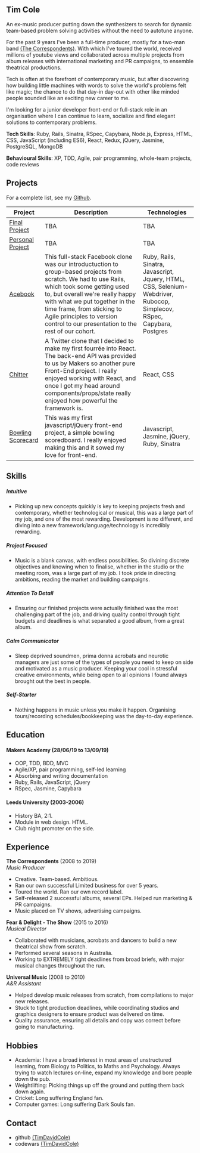 ## Tim Cole

An ex-music producer putting down the synthesizers to search for dynamic team-based problem solving activities without the need to autotune anyone. 

For the past 9 years I've been a full-time producer, mostly for a two-man band [(The Correspondents)](https://www.youtube.com/watch?v=ABS-mlep5rY). With which I've toured the world, received millions of youtube views and collaborated across multiple projects from album releases with international marketing and PR campaigns, to ensemble theatrical productions.

Tech is often at the forefront of contemporary music, but after discovering how building little machines with words to solve the world's problems felt like magic; the chance to do that day-in day-out with other like minded people sounded like an exciting new career to me.

I'm looking for a junior developer front-end or full-stack role in an organisation where I can continue to learn, socialize and find elegant solutions to contemporary problems.

__Tech Skills__: Ruby, Rails, Sinatra, RSpec, Capybara, Node.js, Express, HTML, CSS, JavaScript (including ES6), React,  Redux, jQuery, Jasmine, PostgreSQL, MongoDB

__Behavioural Skills__: XP, TDD, Agile, pair programming, whole-team projects, code reviews

## Projects
For a complete list, see my [Github](https://github.com/Timdavidcole).

| Project   | Description | Technologies |
|---        |---         |---           |
| [Final Project](https://www.bbc.co.uk) | TBA | TBA |
| [Personal Project](https://www.bbc.co.uk) | TBA | TBA |
|[Acebook](https://github.com/riannemcc/acebook-RVs)| This full-stack Facebook clone was our introductuction to group-based projects from scratch. We had to use Rails, which took some getting used to, but overall we're really happy with what we put together in the time frame, from sticking to Agile principles to version control to our presentation to the rest of our cohort. | Ruby, Rails, Sinatra, Javascript, Jquery, HTML, CSS, Selenium-Webdriver, Rubocop, Simplecov, RSpec, Capybara, Postgres|
| [Chitter](https://github.com/Timdavidcole/Chitter-frontend-api-challenge) | A Twitter clone that I decided to make my first fourrée into React. The back-end API was provided to us by Makers so another pure Front-End project.  I really enjoyed working with React, and once I got my head around components/props/state really enjoyed how powerful the framework is. | React, CSS |
| [Bowling Scorecard](https://github.com/Timdavidcole/bowling-challenge) | This was my first javascript/jQuery front-end project, a simple bowling scoredboard. I really enjoyed making this and it sowed my love for front-end. | Javascript, Jasmine, jQuery, Ruby, Sinatra |

## Skills

##### Intuitive
- Picking up new concepts quickly is key to keeping projects fresh and contemporary, whether technological or musical, this was a large part of my job, and one of the most rewarding.  Development is no different, and diving into a new framework/language/technology is incredibly rewarding.

##### Project Focused
- Music is a blank canvas, with endless possibilities. So divining discrete objectives and knowing when to finalise, whether in the studio or the meeting room, was a large part of my job.  I took pride in directing ambitions, reading the market and building campaigns.

##### Attention To Detail
- Ensuring our finished projects were actually finished was the most challenging part of the job, and driving quality control through tight budgets and deadlines is what separated a good album, from a great album.

##### Calm Communicator
- Sleep deprived soundmen, prima donna acrobats and neurotic managers are just some of the types of people you need to keep on side and motivated as a music producer.  Keeping your cool in stressful creative environments, while being open to all opinions I found always brought out the best in people. 

##### Self-Starter
- Nothing happens in music unless you make it happen.  Organising tours/recording schedules/bookkeeping was the day-to-day experience. 

## Education

#### Makers Academy (28/06/19 to 13/09/19)

- OOP, TDD, BDD, MVC
- Agile/XP, pair programming, self-led learning
- Absorbing and writing documentation
- Ruby, Rails, JavaScript, jQuery
- RSpec, Jasmine, Capybara

#### Leeds University (2003-2006)

- History BA, 2:1.
- Module in web design. HTML.
- Club night promoter on the side.

## Experience

**The Correspondents** (2008 to 2019)    
*Music Producer*  
- Creative. Team-based. Ambitious.
- Ran our own successful Limited business for over 5 years.
- Toured the world.  Ran our own record label.
- Self-released 2 successful albums, several EPs. Helped run marketing & PR campaigns.
- Music placed on TV shows, advertising campaigns.

**Fear & Delight - The Show** (2015 to 2016)   
*Musical Director*  
- Collaborated with musicians, acrobats and dancers to build a new theatrical show from scratch.
- Performed several seasons in Australia.
- Working to EXTREMELY tight deadlines from broad briefs, with major musical changes throughout the run.

**Universal Music** (2008 to 2010)   
*A&R Assistant*  
- Helped develop music releases from scratch, from compilations to major new releases.
- Stuck to tight production deadlines, while coordinating studios and graphics designers to ensure product was delivered on time.
- Quality assurance, ensuring all details and copy was correct before going to manufacturing.

## Hobbies

- Academia: I have a broad interest in most areas of unstructured learning, from Biology to Politics, to Maths and Psychology.  Always trying to watch lectures on-line, expand my knowledge and bore people down the pub.
- Weightlifting: Picking things up off the ground and putting them back down again.
- Cricket: Long suffering England fan.
- Computer games: Long suffering Dark Souls fan.

## Contact

- github [(TimDavidCole)](https://github.com/Timdavidcole)
- codewars [(TimDavidCole)](https://www.codewars.com/users/Timdavidcole)


